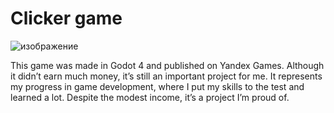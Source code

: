 # Clicker game

![изображение](https://github.com/user-attachments/assets/611b6948-b652-4e18-beb3-de434b7ecdc7)

This game was made in Godot 4 and published on Yandex Games. Although it didn’t earn much money, it’s still an important project for me. It represents my progress in game development, where I put my skills to the test and learned a lot. Despite the modest income, it’s a project I’m proud of.
